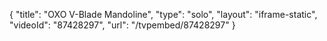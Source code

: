 {
    "title": "OXO V-Blade Mandoline",
    "type": "solo",
    "layout": "iframe-static",
    "videoId": "87428297",
    "url": "\/tvpembed\/87428297"
}